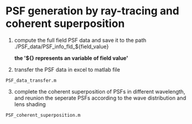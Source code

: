 # PSF generation by ray-tracing and coherent superposition

1. compute the full field PSF data and save it to the path ./PSF_data/PSF_info_fld_${field_value}

    **the '${} represents an variable of field value'**

2. transfer the PSF data in excel to matlab file
```
PSF_data_transfer.m
```

3. complete the coherent superposition of PSFs in different wavelength, and reunion the seperate PSFs according to the wave distribution and lens shading
```
PSF_coherent_superposition.m
```
